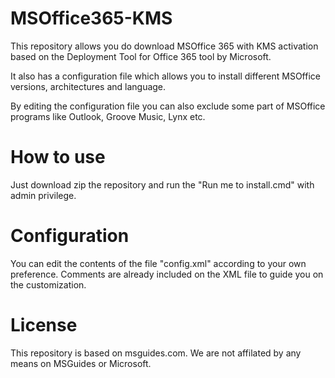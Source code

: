 # MSOffice365-KMS
This repository allows you do download MSOffice 365 with KMS activation based on the Deployment Tool for Office 365 tool by Microsoft.

It also has a configuration file which allows you to install different MSOffice versions, architectures and language. 

By editing the configuration file you can also exclude some part of MSOffice programs like Outlook, Groove Music, Lynx etc.

# How to use
Just download zip the repository and run the "Run me to install.cmd" with admin privilege.

# Configuration
You can edit the contents of the file "config.xml" according to your own preference. Comments are already included on the XML file to guide you on the customization.

# License
This repository is based on msguides.com. We are not affilated by any means on MSGuides or Microsoft.
